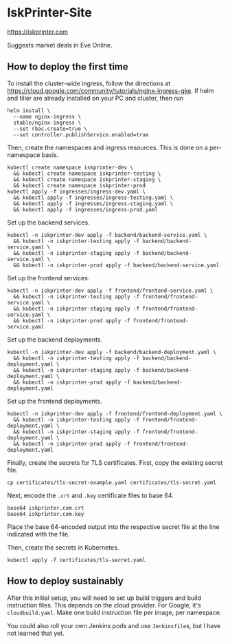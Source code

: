 # IskPrinter-Site
https://iskprinter.com

Suggests market deals in Eve Online.

## How to deploy the first time

To install the cluster-wide ingress, follow the directions at https://cloud.google.com/community/tutorials/nginx-ingress-gke. If helm and tiller are already installed on your PC and cluster, then run

```
helm install \
  --name nginx-ingress \
  stable/nginx-ingress \
  --set rbac.create=true \
  --set controller.publishService.enabled=true
```

Then, create the namespaces and ingress resources. This is done on a per-namespace basis.
```
kubectl create namespace iskprinter-dev \
  && kubectl create namespace iskprinter-testing \
  && kubectl create namespace iskprinter-staging \
  && kubectl create namespace iskprinter-prod
kubectl apply -f ingresses/ingress-dev.yaml \
  && kubectl apply -f ingresses/ingress-testing.yaml \
  && kubectl apply -f ingresses/ingress-staging.yaml \
  && kubectl apply -f ingresses/ingress-prod.yaml
```

Set up the backend services.
```
kubectl -n iskprinter-dev apply -f backend/backend-service.yaml \
  && kubectl -n iskprinter-testing apply -f backend/backend-service.yaml \
  && kubectl -n iskprinter-staging apply -f backend/backend-service.yaml \
  && kubectl -n iskprinter-prod apply -f backend/backend-service.yaml
```

Set up the frontend services.
```
kubectl -n iskprinter-dev apply -f frontend/frontend-service.yaml \
  && kubectl -n iskprinter-testing apply -f frontend/frontend-service.yaml \
  && kubectl -n iskprinter-staging apply -f frontend/frontend-service.yaml \
  && kubectl -n iskprinter-prod apply -f frontend/frontend-service.yaml
```

Set up the backend deployments.
```
kubectl -n iskprinter-dev apply -f backend/backend-deployment.yaml \
  && kubectl -n iskprinter-testing apply -f backend/backend-deployment.yaml \
  && kubectl -n iskprinter-staging apply -f backend/backend-deployment.yaml \
  && kubectl -n iskprinter-prod apply -f backend/backend-deployment.yaml
```

Set up the frontend deployments.
```
kubectl -n iskprinter-dev apply -f frontend/frontend-deployment.yaml \
  && kubectl -n iskprinter-testing apply -f frontend/frontend-deployment.yaml \
  && kubectl -n iskprinter-staging apply -f frontend/frontend-deployment.yaml \
  && kubectl -n iskprinter-prod apply -f frontend/frontend-deployment.yaml
```

Finally, create the secrets for TLS certificates. First, copy the existing secret file.
```
cp certificates/tls-secret-example.yaml certificates/tls-secret.yaml
```

Next, encode the `.crt` and `.key` certificate files to base 64.
```
base64 iskprinter.com.crt
base64 iskprinter.com.key
```

Place the base 64-encoded output into the respective secret file at the line indicated with the file.

Then, create the secrets in Kubernetes.
```
kubectl apply -f certificates/tls-secret.yaml
```

## How to deploy sustainably

After this initial setup, you will need to set up build triggers and build instruction files.
This depends on the cloud provider. For Google, it's `cloudbuild.yaml`. Make one build
instruction file per image, per namespace.

You could also roll your own Jenkins pods and use `Jenkinsfile`s, but I have not learned
that yet.